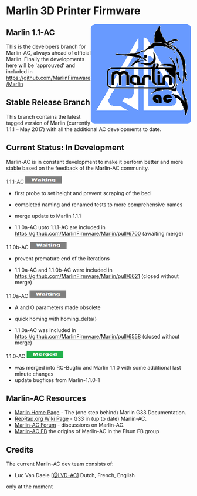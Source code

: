 ﻿# Marlin 3D Printer Firmware
<img align="right" src="pic/marlin-250.png" />

## Marlin 1.1-AC

This is the developers branch for Marlin-AC, always ahead of official Marlin. Finally the developments here will be 'approuved' and included in https://github.com/MarlinFirmware/Marlin


## Stable Release Branch

This branch contains the latest tagged version of Marlin (currently 1.1.1 – May 2017) with all the additional AC developments to date.


## Current Status: In Development

Marlin-AC is in constant development to make it perform better and more stable based on the feedback of the Marlin-AC community.

1.1.1-AC    <img src="pic/waiting.png">
- first probe to set height and prevent scraping of the bed
- completed naming and renamed tests to more comprehensive names
- merge update to Marlin 1.1.1

- 1.1.0a-AC upto 1.1.1-AC are included in https://github.com/MarlinFirmware/Marlin/pull/6700 (awaiting merge)

1.1.0b-AC   <img src="pic/waiting.png">
- prevent premature end of the iterations

- 1.1.0a-AC and 1.1.0b-AC were included in https://github.com/MarlinFirmware/Marlin/pull/6621 (closed without merge)

1.1.0a-AC   <img src="pic/waiting.png">
- A and O parameters made obsolete
- quick homing with homing_delta()

- 1.1.0a-AC was included in https://github.com/MarlinFirmware/Marlin/pull/6558 (closed without merge)

1.1.0-AC    <img src="pic/merged.png">

- was merged into RC-Bugfix and Marlin 1.1.0 with some additional last minute changes
- update bugfixes from Marlin-1.1.0-1

## Marlin-AC Resources

- [Marlin Home Page](http://marlinfw.org/docs/gcode/G033.html) - The (one step behind) Marlin G33 Documentation.
- [RepRap.org Wiki Page](http://reprap.org/wiki/G-code#G33:_Delta_Auto_Calibration_.28Marlin_1.1.0.29) - G33 in (up to date) Marlin-AC.
- [Marlin-AC Forum](http://forums.reprap.org/read.php?178,762487) - discussions on Marlin-AC.
- [Marlin-AC FB](https://www.facebook.com/groups/FLSUN3DP/) the origins of Marlin-AC in the Flsun FB group


## Credits

The current Marlin-AC dev team consists of:
 - Luc Van Daele [[@LVD-AC](https://github.com/LVD-AC)] Dutch, French, English

only at the moment
